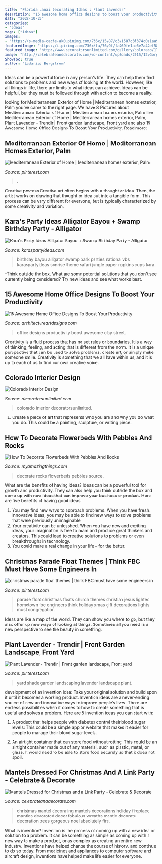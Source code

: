 ```yaml
---
title: "Florida Lanai Decorating Ideas : Plant Lavender"
description: "15 awesome home office designs to boost your productivity"
date: "2022-10-23"
categories:
- "ideas"
tags: ["ideas"]
images:
- "https://s-media-cache-ak0.pinimg.com/736x/15/87/c3/1587c3f374c0a1aa997b990073c4287d--christmas-float-ideas-christmas-parade-floats.jpg"
featuredImage: "https://i.pinimg.com/736x/fa/76/9f/fa769fe1ab6e7a47ef58a2d0371dfbea--beach-gardens-tropical-gardens.jpg"
featured_image: "http://www.decoratorsunlimited.com/gallery/colorado/17.jpg"
image: "http://celebrateanddecorate.com/wp-content/uploads/2015/12/Gorgeous-holiday-mantel.jpg"
ShowToc: true
author: "Ladarius Bergstrom"
---
```



Ideas can be a powerful force in any person's life. They can help them find solutions to problems and new ways of looking at the world. However, like all things in life, there are limits to what ideas can achieve. Ideas can be helpful, but they must be followed through with action to become a reality.

	

		
looking for Mediterranean Exterior of Home | Mediterranean homes exterior, Palm you've came to the right page. We have 8 Pictures about Mediterranean Exterior of Home | Mediterranean homes exterior, Palm like Mediterranean Exterior of Home | Mediterranean homes exterior, Palm, Plant Lavender - Trendir | Front garden landscape, Front yard and also 15 Awesome Home Office Designs To Boost Your Productivity. Read more:
		
    
## Mediterranean Exterior Of Home | Mediterranean Homes Exterior, Palm

<img loading=lazy src="https://i.pinimg.com/736x/fa/76/9f/fa769fe1ab6e7a47ef58a2d0371dfbea--beach-gardens-tropical-gardens.jpg" onerror="this.onerror=null;this.src='https://tse4.mm.bing.net/th?id=OIP.canRVFT6Xz2EIgkN6MiqQwHaFJ&amp;pid=15.1';" alt="Mediterranean Exterior of Home | Mediterranean homes exterior, Palm">

_Source: pinterest.com_

>. 

	

Creative process
Creative art often begins with a thought or idea. Then, the artist works on drawing that thought or idea out into a tangible form. This process can be vary different for everyone, but is typically characterized by some creativity and variation.

    
## Kara&#039;s Party Ideas Alligator Bayou + Swamp Birthday Party - Alligator

<img loading=lazy src="http://karaspartyideas.com/wp-content/uploads/2012/04/6944287098_42f615aa90_b.jpg" onerror="this.onerror=null;this.src='https://tse2.mm.bing.net/th?id=OIP.s8AuGhLPjoqj5IN5UovCvgHaLH&amp;pid=15.1';" alt="Kara&#039;s Party Ideas Alligator Bayou + Swamp Birthday Party - Alligator">

_Source: karaspartyideas.com_

>birthday bayou alligator swamp park parties national vbs karaspartyideas sonrise theme safari jungle paper napkins cups kara. 

	

-Think outside the box. What are some potential solutions that you don't see currently being considered? Try new ideas and see what works best. 

    
## 15 Awesome Home Office Designs To Boost Your Productivity

<img loading=lazy src="http://www.architectureartdesigns.com/wp-content/uploads/2015/04/15-Awesome-Home-Office-Designs-To-Boost-Your-Productivity-3-630x787.jpg" onerror="this.onerror=null;this.src='https://tse4.mm.bing.net/th?id=OIP.QTVvDnXXletAe0MIjtPkPwHaJQ&amp;pid=15.1';" alt="15 Awesome Home Office Designs To Boost Your Productivity">

_Source: architectureartdesigns.com_

>office designs productivity boost awesome clay street. 

	

Creativity is a fluid process that has no set rules or boundaries. It is a way of thinking, feeling, and acting that is different from the norm. It is a unique perspective that can be used to solve problems, create art, or simply make someone smile. Creativity is something that we all have within us, and it is up to each of us to find our own creative voice.

    
## Colorado Interior Design

<img loading=lazy src="http://www.decoratorsunlimited.com/gallery/colorado/17.jpg" onerror="this.onerror=null;this.src='https://tse1.mm.bing.net/th?id=OIP.jeHhE3RAi-FQPWruUqYJywHaE6&amp;pid=15.1';" alt="Colorado Interior Design">

_Source: decoratorsunlimited.com_

>colorado interior decoratorsunlimited. 

	

1. Create a piece of art that represents who you are and why you do what you do. This could be a painting, sculpture, or writing piece. 

    
## How To Decorate Flowerbeds With Pebbles And Rocks

<img loading=lazy src="https://myamazingthings.com/wp-content/uploads/2017/04/garden6-2.jpg" onerror="this.onerror=null;this.src='https://tse1.mm.bing.net/th?id=OIP.4D5vqN0L-cZ40r_3F2RecAHaJ4&amp;pid=15.1';" alt="How To Decorate Flowerbeds With Pebbles And Rocks">

_Source: myamazingthings.com_

>decorate rocks flowerbeds pebbles source. 

	

What are the benefits of having ideas?
Ideas can be a powerful tool for growth and productivity. They can also help you think outside the box and come up with new ideas that can improve your business or product. Here are five benefits of having good ideas: 
1. You may find new ways to approach problems. When you have fresh, innovative ideas, you may be able to find new ways to solve problems that were previously unimaginable. 
2. Your creativity can be unleashed. When you have new and exciting ideas, your imagination is free to roam and produce great thinkers and creators. This could lead to creative solutions to problems or even breakthroughs in technology. 
3. You could make a real change in your life – for the better.

    
## Christmas Parade Float Themes | Think FBC Must Have Some Engineers In

<img loading=lazy src="https://s-media-cache-ak0.pinimg.com/736x/15/87/c3/1587c3f374c0a1aa997b990073c4287d--christmas-float-ideas-christmas-parade-floats.jpg" onerror="this.onerror=null;this.src='https://tse1.mm.bing.net/th?id=OIP.TjAwDOm0LezhDvpaXiXlzgHaE8&amp;pid=15.1';" alt="christmas parade float themes | think FBC must have some engineers in">

_Source: pinterest.com_

>parade float christmas floats church themes christian jesus lighted hometown fbc engineers think holiday xmas gift decorations lights must congregation. 

	

Ideas are like a map of the world. They can show you where to go, but they also offer up new ways of looking at things. Sometimes all you need is a new perspective to see the beauty in something.

    
## Plant Lavender - Trendir | Front Garden Landscape, Front Yard

<img loading=lazy src="https://i.pinimg.com/736x/58/9b/83/589b831d81542d5436a63e6049704712.jpg" onerror="this.onerror=null;this.src='https://tse1.mm.bing.net/th?id=OIP.PUd9W7QaOnMikRDZYf5nrwHaJ3&amp;pid=15.1';" alt="Plant Lavender - Trendir | Front garden landscape, Front yard">

_Source: pinterest.com_

>yard shade garden landscaping lavender landscape plant. 

	

development of an invention idea: Take your original solution and build upon it until it becomes a working product.
Invention ideas are a never-ending source of new and innovative ways to improve people’s lives. There are endless possibilities when it comes to how to create something that is useful and solves a problem. Here are 5 invention ideas you can start with:
1) A product that helps people with diabetes control their blood sugar levels: This could be a simple app or website that makes it easier for people to manage their blood sugar levels.

2) An airtight container that can store food without rotting: This could be an airtight container made out of any material, such as plastic, metal, or glass. It would need to be able to store food securely so that it does not spoil.

    
## Mantels Dressed For Christmas And A Link Party - Celebrate &amp; Decorate

<img loading=lazy src="http://celebrateanddecorate.com/wp-content/uploads/2015/12/Gorgeous-holiday-mantel.jpg" onerror="this.onerror=null;this.src='https://tse1.mm.bing.net/th?id=OIP.TVsThEJk1CIjJZCp-3anmQHaJ4&amp;pid=15.1';" alt="Mantels Dressed for Christmas and a Link Party - Celebrate &amp; Decorate">

_Source: celebrateanddecorate.com_

>christmas mantel decorating mantels decorations holiday fireplace mantles decorated decor fabulous wreaths mantle decorate decoration trees gorgeous noel absolutely fire. 

	

What is invention?
Invention is the process of coming up with a new idea or solution to a problem. It can be something as simple as coming up with a new way to make a product, or as complex as creating an entire new industry. Inventions have helped change the course of history, and continue to do so today. From medicines and appliances to computer software and aircraft design, inventions have helped make life easier for everyone.

